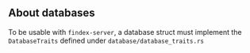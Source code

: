 ## About databases

To be usable with `findex-server`, a database struct must implement the `DatabaseTraits` defined under `database/database_traits.rs` 
